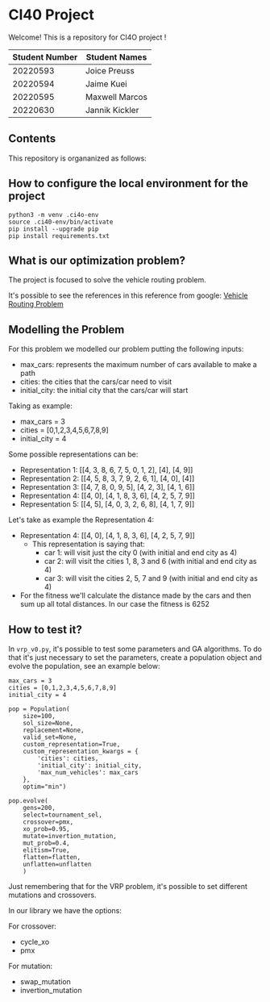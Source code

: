 # CI40 Project

Welcome! This is a repository for CI4O project ! 

| Student Number | Student Names |
|---|---|
| 20220593 | Joice Preuss | 
| 20220594 | Jaime Kuei | 
| 20220595 | Maxwell Marcos | 
| 20220630| Jannik Kickler |

## Contents
This repository is organanized as follows:

## How to configure the local environment for the project

 ```
python3 -m venv .ci4o-env
source .ci40-env/bin/activate
pip install --upgrade pip
pip install requirements.txt
 ```

## What is our optimization problem? 

The project is focused to solve the vehicle routing problem. 

It's possible to see the references in this reference from google:
[Vehicle Routing Problem](https://developers.google.com/optimization/routing/vrp)


## Modelling the Problem 

For this problem we modelled our problem putting the following inputs: 

- max_cars: represents the maximum number of cars available to make a path
- cities: the cities that the cars/car need to visit
- initial_city: the initial city that the cars/car will start

Taking as example: 
- max_cars = 3
- cities = [0,1,2,3,4,5,6,7,8,9]
- initial_city = 4

Some possible representations can be: 
- Representation 1: [[4, 3, 8, 6, 7, 5, 0, 1, 2], [4], [4, 9]]
- Representation 2: [[4, 5, 8, 3, 7, 9, 2, 6, 1], [4, 0], [4]]
- Representation 3: [[4, 7, 8, 0, 9, 5], [4, 2, 3], [4, 1, 6]]
- Representation 4: [[4, 0], [4, 1, 8, 3, 6], [4, 2, 5, 7, 9]]
- Representation 5: [[4, 5], [4, 0, 3, 2, 6, 8], [4, 1, 7, 9]]

Let's take as example the Representation 4: 
- Representation 4: [[4, 0], [4, 1, 8, 3, 6], [4, 2, 5, 7, 9]]
    - This representation is saying that: 
        - car 1: will visit just the city 0 (with initial and end city as 4)
        - car 2: will visit the cities 1, 8, 3 and 6 (with initial and end city as 4)
        - car 3: will visit the cities 2, 5, 7 and 9 (with initial and end city as 4)
- For the fitness we'll calculate the distance made by the cars and then sum up all total distances. In our case the fitness is 6252

## How to test it? 

In `vrp_v0.py`, it's possible to test some parameters and GA algorithms. To do that it's just necessary to set the parameters, create a population object and evolve the population, see an example below: 

````
max_cars = 3
cities = [0,1,2,3,4,5,6,7,8,9]
initial_city = 4

pop = Population(
    size=100,
    sol_size=None,
    replacement=None,
    valid_set=None,
    custom_representation=True,
    custom_representation_kwargs = {
        'cities': cities, 
        'initial_city': initial_city, 
        'max_num_vehicles': max_cars
    },
    optim="min")

pop.evolve(
    gens=200, 
    select=tournament_sel, 
    crossover=pmx, 
    xo_prob=0.95, 
    mutate=invertion_mutation, 
    mut_prob=0.4,
    elitism=True,
    flatten=flatten,
    unflatten=unflatten
    )
````

Just remembering that for the VRP problem, it's possible to set different mutations and crossovers.

In our library we have the options: 

For crossover:
- cycle_xo
- pmx

For mutation:
- swap_mutation
- invertion_mutation
